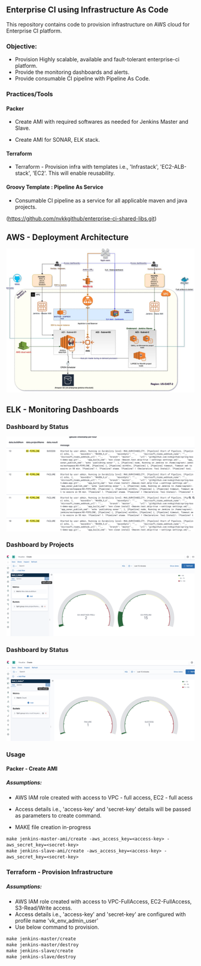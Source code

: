 ## Enterprise CI using Infrastructure As Code
This repository contains code to provision infrastructure on AWS cloud for Enterprise CI platform.

### Objective: 
* Provision Highly scalable, available and fault-tolerant enterprise-ci platform.
* Provide the monitoring dashboards and alerts.
* Provide consumable CI pipeline with Pipeline As Code.

### Practices/Tools

#### Packer
* Create AMI with required softwares as needed for Jenkins Master and Slave. 

* Create AMI for SONAR, ELK stack.

#### Terraform

* Terraform - Provision infra  with templates i.e., 'Infrastack', 'EC2-ALB-stack', 'EC2'. This will enable reusability.


#### Groovy Template : Pipeline As Service
* Consumable CI pipeline as a service for all applicable maven and java projects.

(https://github.com/nvkkgithub/enterprise-ci-shared-libs.git)


## AWS - Deployment Architecture
![Enterprise-CI AWS deployment architecture](EnterpriseCI-AWS-Deployment-Architecture.jpg)

## ELK - Monitoring Dashboards

### Dashboard by Status
![Dashboard Search](Dashboard_Search.png)

### Dashboard by Projects
![Dashboard By Projects](Dashboard_GrpBy_Project.png)

### Dashboard by Status
![Dashboard By Status](Dashboard_GrpBy_status.png)

### Usage

#### Packer - Create AMI 

##### Assumptions:
* AWS IAM role created with access to VPC - full access, EC2 - full acess 

* Access details i.e., 'access-key' and 'secret-key' details will be passed as parameters to create command.

* MAKE file creation in-progress

```
make jenkins-master-ami/create -aws_access_key=<access-key> -aws_secret_key=<secret-key>
make jenkins-slave-ami/create -aws_access_key=<access-key> -aws_secret_key=<secret-key>
```

### Terraform - Provision Infrastructure

##### Assumptions:
* AWS IAM role created with access to VPC-FullAccess, EC2-FullAccess, S3-Read/Write access. 
* Access details i.e., 'access-key' and 'secret-key' are configured with profile name 'vk_env_admin_user'
* Use below command to provision.

```
make jenkins-master/create
make jenkins-master/destroy
make jenkins-slave/create
make jenkins-slave/destroy
```

